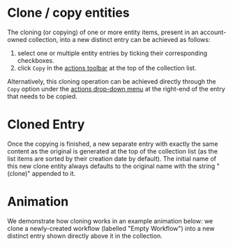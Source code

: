 # Clone / copy entities

The cloning (or copying) of one or more entity items, present in an account-owned collection, into a new distinct entry can be achieved as follows: 

1. select one or multiple entity entries by ticking their corresponding checkboxes.
2. click `Copy` <i class="zmdi zmdi-copy zmdi-hc-border"></i> in the [actions toolbar](/entities-general/ui/explorer.md#actions-toolbar) at the top of the collection list.
 
Alternatively, this cloning operation can be achieved directly through the `Copy` option under the [actions drop-down menu](/entities-general/ui/explorer.md#actions-dropdown) <i class="zmdi zmdi-more-vert zmdi-hc-border"></i> at the right-end of the entry that needs to be copied.

# Cloned Entry

Once the copying is finished, a new separate entry with exactly the same content as the original  is generated  at the top of the collection list (as the list items  are sorted by their creation date by default). The initial name of this new clone entity always defaults to the original name with the string "(clone)" appended to it. 

# Animation

We demonstrate how cloning works in an example animation below:  we clone a newly-created workflow (labelled "Empty Workflow") into a new distinct entry shown directly above it in the collection.

<img data-gifffer="/images/clone-workflow.gif" />
